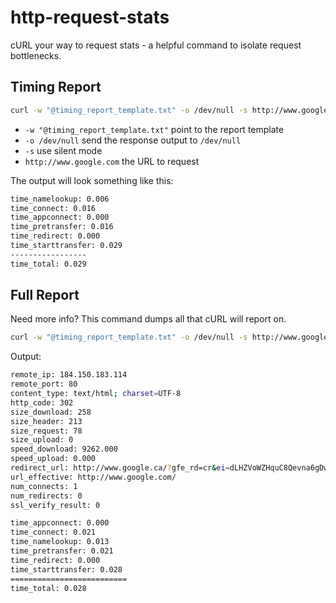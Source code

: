 # http-request-stats
cURL your way to request stats - a helpful command to isolate request bottlenecks.

## Timing Report
```zsh
curl -w "@timing_report_template.txt" -o /dev/null -s http://www.google.com
```

- `-w "@timing_report_template.txt"` point to the report template
- `-o /dev/null` send the response output to `/dev/null`
- `-s` use silent mode
- `http://www.google.com` the URL to request

The output will look something like this:

```zsh
time_namelookup: 0.006
time_connect: 0.016
time_appconnect: 0.000
time_pretransfer: 0.016
time_redirect: 0.000
time_starttransfer: 0.029
-----------------
time_total: 0.029
```

## Full Report

Need more info? This command dumps all that cURL will report on.

```zsh
curl -w "@timing_report_template.txt" -o /dev/null -s http://www.google.com
```

Output:

```zsh
remote_ip: 184.150.183.114
remote_port: 80
content_type: text/html; charset=UTF-8
http_code: 302
size_download: 258
size_header: 213
size_request: 78
size_upload: 0
speed_download: 9262.000
speed_upload: 0.000
redirect_url: http://www.google.ca/?gfe_rd=cr&ei=dLHZVoWZHquC8Qevna6gDw
url_effective: http://www.google.com/
num_connects: 1
num_redirects: 0
ssl_verify_result: 0

time_appconnect: 0.000
time_connect: 0.021
time_namelookup: 0.013
time_pretransfer: 0.021
time_redirect: 0.000
time_starttransfer: 0.028
==========================
time_total: 0.028
```




